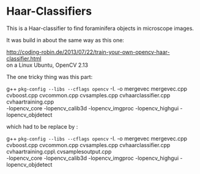 # Haar-Classifiers
This is a Haar-classifier to find foraminifera objects in microscope images.

It was build in about the same way as this one: 

http://coding-robin.de/2013/07/22/train-your-own-opencv-haar-classifier.html  
on a Linux Ubuntu, OpenCV 2.13

The one tricky thing was this part:


  g++ `pkg-config --libs --cflags opencv` -I. -o mergevec mergevec.cpp\
    cvboost.cpp cvcommon.cpp cvsamples.cpp cvhaarclassifier.cpp\
    cvhaartraining.cpp\
    -lopencv_core -lopencv_calib3d -lopencv_imgproc -lopencv_highgui -lopencv_objdetect

which had to be replace by :
  
  g++ `pkg-config --libs --cflags opencv` -I. -o mergevec mergevec.cpp\
    cvboost.cpp cvcommon.cpp cvsamples.cpp cvhaarclassifier.cpp\
    cvhaartraining.cpp\ cvsamplesoutput.cpp\
    -lopencv_core -lopencv_calib3d -lopencv_imgproc -lopencv_highgui -lopencv_objdetect
  
